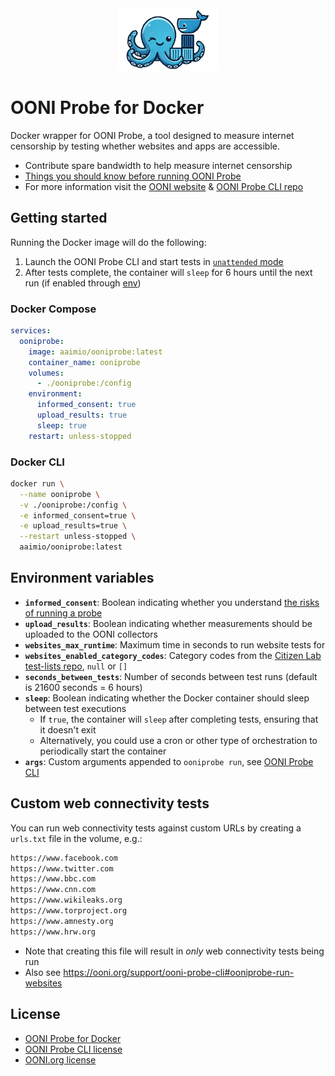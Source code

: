 <div align="center" width="100%">
    <img src="./ooniprobe.png" width="160" alt="" />
</div>

# OONI Probe for Docker

Docker wrapper for OONI Probe, a tool designed to measure internet censorship by testing whether websites and apps are accessible.

- Contribute spare bandwidth to help measure internet censorship
- [Things you should know before running OONI Probe](https://ooni.org/about/risks/)
- For more information visit the [OONI website](https://ooni.org) & [OONI Probe CLI repo](https://github.com/ooni/probe-cli)

## Getting started

Running the Docker image will do the following:

1. Launch the OONI Probe CLI and start tests in [`unattended` mode](https://ooni.org/support/ooni-probe-cli#ooniprobe-run-unattended)
2. After tests complete, the container will `sleep` for 6 hours until the next run (if enabled through [env](#environment-variables))

### Docker Compose

```yaml
services:
  ooniprobe:
    image: aaimio/ooniprobe:latest
    container_name: ooniprobe
    volumes:
      - ./ooniprobe:/config
    environment:
      informed_consent: true
      upload_results: true
      sleep: true
    restart: unless-stopped
```

### Docker CLI

```sh
docker run \
  --name ooniprobe \
  -v ./ooniprobe:/config \
  -e informed_consent=true \
  -e upload_results=true \
  --restart unless-stopped \
  aaimio/ooniprobe:latest
```

## Environment variables

- **`informed_consent`**: Boolean indicating whether you understand [the risks of running a probe](https://ooni.org/about/risks/)
- **`upload_results`**: Boolean indicating whether measurements should be uploaded to the OONI collectors
- **`websites_max_runtime`**: Maximum time in seconds to run website tests for
- **`websites_enabled_category_codes`**: Category codes from the [Citizen Lab test-lists repo](https://github.com/citizenlab/test-lists/blob/master/lists/00-LEGEND-new_category_codes.csv), `null` or `[]`
- **`seconds_between_tests`**: Number of seconds between test runs (default is 21600 seconds = 6 hours)
- **`sleep`**: Boolean indicating whether the Docker container should sleep between test executions
  - If `true`, the container will `sleep` after completing tests, ensuring that it doesn't exit
  - Alternatively, you could use a cron or other type of orchestration to periodically start the container
- **`args`**: Custom arguments appended to `ooniprobe run`, see [OONI Probe CLI](https://ooni.org/support/ooni-probe-cli)

## Custom web connectivity tests

You can run web connectivity tests against custom URLs by creating a `urls.txt` file in the volume, e.g.:

```txt
https://www.facebook.com
https://www.twitter.com
https://www.bbc.com
https://www.cnn.com
https://www.wikileaks.org
https://www.torproject.org
https://www.amnesty.org
https://www.hrw.org
```

- Note that creating this file will result in _only_ web connectivity tests being run
- Also see https://ooni.org/support/ooni-probe-cli#ooniprobe-run-websites

## License

- [OONI Probe for Docker](https://github.com/aaimio/ooniprobe/blob/main/LICENSE)
- [OONI Probe CLI license](https://github.com/ooni/probe-cli/blob/master/LICENSE)
- [OONI.org license](https://github.com/ooni/ooni.org/blob/master/LICENSE)
